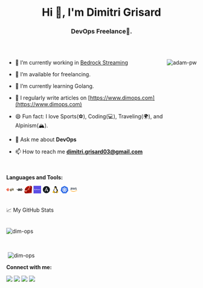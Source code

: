 <h1 align="center">Hi 👋, I'm Dimitri Grisard</h1>
<h3 align="center">DevOps Freelance🌟.</h3>

<br>

<br>

<p><img align="right" src="https://github.com/Adam-pw/Adam-pw/blob/main/animation_500_kxa883sd.gif" alt="adam-pw" /></p>


- 🔭 I’m currently working in <a href="https://bedrockstreaming.com" target="blank">Bedrock Streaming</a>

- 🤝 I’m available for freelancing.

- 🌱 I’m currently learning Golang.

- 📝 I regularly write articles on [https://www.dimops.com](https://www.dimops.com)

- 😄 Fun fact: I love Sports(⚽️), Coding(💻), Traveling(🌍), and Alpinism(🏔️).

- 💬 Ask me about **DevOps**

- 📫 How to reach me **dimitri.grisard03@gmail.com**

<br>

**Languages and Tools:**

<code><img height="20" src="https://raw.githubusercontent.com/github/explore/80688e429a7d4ef2fca1e82350fe8e3517d3494d/topics/git/git.png"></code>
<code><img height="20" src="https://raw.githubusercontent.com/github/explore/80688e429a7d4ef2fca1e82350fe8e3517d3494d/topics/go/go.png"></code>
<code><img height="20" src="https://raw.githubusercontent.com/github/explore/80688e429a7d4ef2fca1e82350fe8e3517d3494d/topics/ruby/ruby.png"></code>
<code><img height="20" src="https://raw.githubusercontent.com/github/explore/80688e429a7d4ef2fca1e82350fe8e3517d3494d/topics/terraform/terraform.png"></code>
<code><img height="20" src="https://raw.githubusercontent.com/github/explore/80688e429a7d4ef2fca1e82350fe8e3517d3494d/topics/ansible/ansible.png"></code>
<code><img height="20" src="https://raw.githubusercontent.com/github/explore/80688e429a7d4ef2fca1e82350fe8e3517d3494d/topics/linux/linux.png"></code>
<code><img height="20" src="https://raw.githubusercontent.com/github/explore/80688e429a7d4ef2fca1e82350fe8e3517d3494d/topics/kubernetes/kubernetes.png"></code>
<code><img height="20" src="https://raw.githubusercontent.com/github/explore/80688e429a7d4ef2fca1e82350fe8e3517d3494d/topics/aws/aws.png"></code>

<br>

<summary>📈 My GitHub Stats</summary>
<br>
<p><img align="center"
    src="https://github-readme-stats-lyart-pi-42.vercel.app/api/top-langs?username=dim-ops&show_icons=true&locale=en&bg_color=0d1117&text_color=ffffff&layout=compact"
    alt="dim-ops" 
    bg_color=#808080/></p>

<br>

<p>&nbsp;<img align="center" src="https://github-readme-stats-lyart-pi-42.vercel.app/api?username=dim-ops"
    alt="dim-ops" /></p>

**Connect with me:**

<a href="https://www.dimops.com"><img src="https://img.shields.io/badge/-dimops.com-3423A6?style=for-the-badge&logo=Google-Chrome&logoColor=white"/></a>
<a href="https://www.linkedin.com/in/dimitri-grisard03/"><img src="https://img.shields.io/badge/-Dimitri%20Grisard-0077B5?style=for-the-badge&logo=Linkedin&logoColor=white"/></a>
<a href="mailto:dimitri.grisard03@gmail.com"><img src="https://img.shields.io/badge/-dimitri.grisard03@gmail.com-D14836?style=for-the-badge&logo=Gmail&logoColor=white"/></a>
<a href="https://twitter.com/DimOps_"><img src="https://img.shields.io/badge/-DimOps_-1DA1F2?style=for-the-badge&logo=twitter&logoColor=white"/></a>
